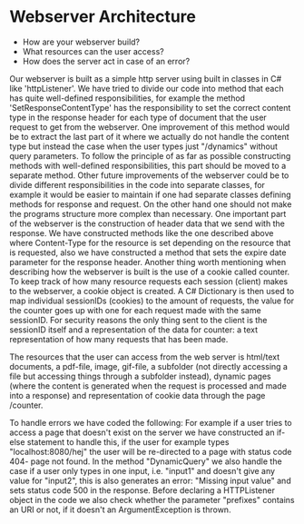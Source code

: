 # Webserver Architecture

* How are your webserver build?
* What resources can the user access?
* How does the server act in case of an error?

Our webserver is built as a simple http server using built in classes in C# like 'httpListener'. 
We have tried to divide our code into method that each has quite well-defined responsibilities,
for example the method 'SetResponseContentType' has the responsibility to set the correct
content type in the response header for each type of document that the user request to get from
the webserver. One improvement of this method would be to extract the last part of it where we 
actually do not handle the content type but instead the case when the user types just 
"/dynamics" without query parameters. To follow the principle of as far as possible constructing
methods with well-defined responsibilities, this part should be moved to a separate method.
Other future improvements of the webserver could be to divide different responsibilities
in the code into separate classes, for example it would be easier to maintain if one had separate
classes defining methods for response and request. On the other hand one should not make the programs
structure more complex than necessary.
One important part of the webserver is the construction of header data that we send with the response.
We have constructed methods like the one described above where Content-Type for the resource
is set depending on the resource that is requested, also we have constructed a method that sets the expire
date parameter for the response header. 
Another thing worth mentioning when describing how the webserver is built is the use of a cookie called counter.
To keep track of how many resource requests each session (client) makes to the webserver, a cookie object is created. 
A C# Dictionary is then used to map individual sessionIDs (cookies) to the amount of requests, the value for the counter 
goes up with one for each request made with the same sessionID. For security reasons the only thing sent to the client
is the sessionID itself and a representation of the data for counter: a text representation of how many requests that
has been made.

The resources that the user can access from the web server is html/text documents, a pdf-file, image, gif-file, 
a subfolder (not directly accessing a file but accessing things through a subfolder instead), dynamic pages (where the content is generated when the request is processed and made into a response) and representation of cookie data through the page /counter.

To handle errors we have coded the following:
For example if a user tries to access a page that doesn't exist on the server we have constructed an if-else
statement to handle this, if the user for example types "localhost:8080/hej" the user will be re-directed to
a page with status code 404- page not found. In the method "DynamicQuery" we also handle the case if a user only types in
one input, i.e. "input1" and doesn't give any value for "input2", this is also generates an error: "Missing input value" and
sets status code 500 in the response.
Before declaring a HTTPListener object in the code we also check whether the parameter "prefixes" contains an URI or not, if it doesn't an ArgumentException is thrown.

